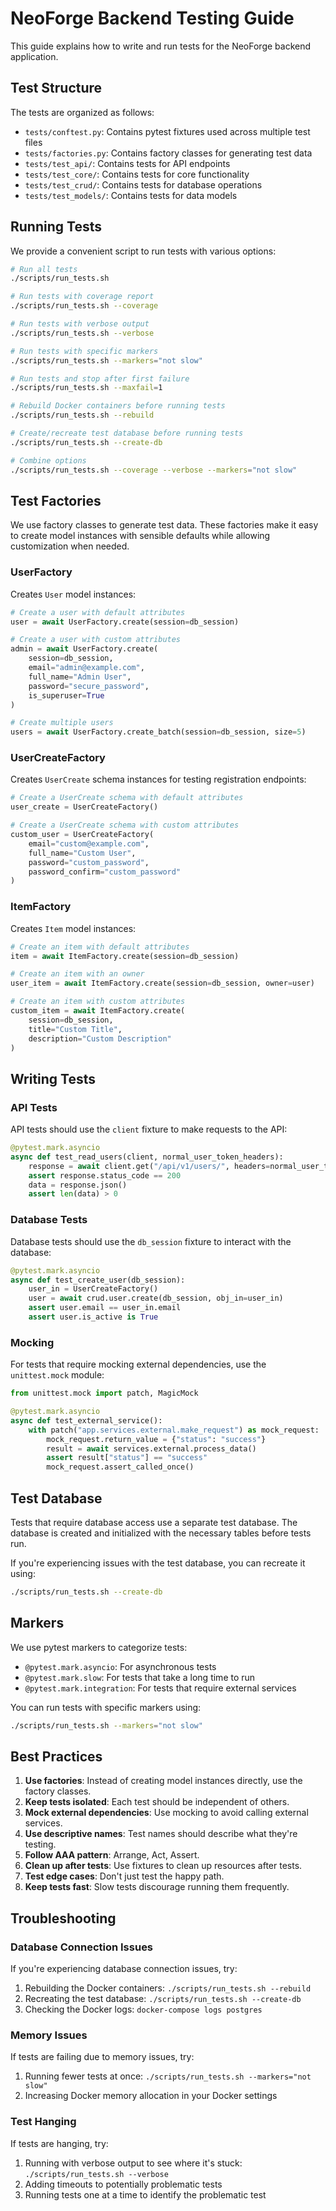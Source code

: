 # NeoForge Backend Testing Guide

This guide explains how to write and run tests for the NeoForge backend application.

## Test Structure

The tests are organized as follows:

- `tests/conftest.py`: Contains pytest fixtures used across multiple test files
- `tests/factories.py`: Contains factory classes for generating test data
- `tests/test_api/`: Contains tests for API endpoints
- `tests/test_core/`: Contains tests for core functionality
- `tests/test_crud/`: Contains tests for database operations
- `tests/test_models/`: Contains tests for data models

## Running Tests

We provide a convenient script to run tests with various options:

```bash
# Run all tests
./scripts/run_tests.sh

# Run tests with coverage report
./scripts/run_tests.sh --coverage

# Run tests with verbose output
./scripts/run_tests.sh --verbose

# Run tests with specific markers
./scripts/run_tests.sh --markers="not slow"

# Run tests and stop after first failure
./scripts/run_tests.sh --maxfail=1

# Rebuild Docker containers before running tests
./scripts/run_tests.sh --rebuild

# Create/recreate test database before running tests
./scripts/run_tests.sh --create-db

# Combine options
./scripts/run_tests.sh --coverage --verbose --markers="not slow"
```

## Test Factories

We use factory classes to generate test data. These factories make it easy to create model instances with sensible defaults while allowing customization when needed.

### UserFactory

Creates `User` model instances:

```python
# Create a user with default attributes
user = await UserFactory.create(session=db_session)

# Create a user with custom attributes
admin = await UserFactory.create(
    session=db_session,
    email="admin@example.com",
    full_name="Admin User",
    password="secure_password",
    is_superuser=True
)

# Create multiple users
users = await UserFactory.create_batch(session=db_session, size=5)
```

### UserCreateFactory

Creates `UserCreate` schema instances for testing registration endpoints:

```python
# Create a UserCreate schema with default attributes
user_create = UserCreateFactory()

# Create a UserCreate schema with custom attributes
custom_user = UserCreateFactory(
    email="custom@example.com",
    full_name="Custom User",
    password="custom_password",
    password_confirm="custom_password"
)
```

### ItemFactory

Creates `Item` model instances:

```python
# Create an item with default attributes
item = await ItemFactory.create(session=db_session)

# Create an item with an owner
user_item = await ItemFactory.create(session=db_session, owner=user)

# Create an item with custom attributes
custom_item = await ItemFactory.create(
    session=db_session,
    title="Custom Title",
    description="Custom Description"
)
```

## Writing Tests

### API Tests

API tests should use the `client` fixture to make requests to the API:

```python
@pytest.mark.asyncio
async def test_read_users(client, normal_user_token_headers):
    response = await client.get("/api/v1/users/", headers=normal_user_token_headers)
    assert response.status_code == 200
    data = response.json()
    assert len(data) > 0
```

### Database Tests

Database tests should use the `db_session` fixture to interact with the database:

```python
@pytest.mark.asyncio
async def test_create_user(db_session):
    user_in = UserCreateFactory()
    user = await crud.user.create(db_session, obj_in=user_in)
    assert user.email == user_in.email
    assert user.is_active is True
```

### Mocking

For tests that require mocking external dependencies, use the `unittest.mock` module:

```python
from unittest.mock import patch, MagicMock

@pytest.mark.asyncio
async def test_external_service():
    with patch("app.services.external.make_request") as mock_request:
        mock_request.return_value = {"status": "success"}
        result = await services.external.process_data()
        assert result["status"] == "success"
        mock_request.assert_called_once()
```

## Test Database

Tests that require database access use a separate test database. The database is created and initialized with the necessary tables before tests run.

If you're experiencing issues with the test database, you can recreate it using:

```bash
./scripts/run_tests.sh --create-db
```

## Markers

We use pytest markers to categorize tests:

- `@pytest.mark.asyncio`: For asynchronous tests
- `@pytest.mark.slow`: For tests that take a long time to run
- `@pytest.mark.integration`: For tests that require external services

You can run tests with specific markers using:

```bash
./scripts/run_tests.sh --markers="not slow"
```

## Best Practices

1. **Use factories**: Instead of creating model instances directly, use the factory classes.
2. **Keep tests isolated**: Each test should be independent of others.
3. **Mock external dependencies**: Use mocking to avoid calling external services.
4. **Use descriptive names**: Test names should describe what they're testing.
5. **Follow AAA pattern**: Arrange, Act, Assert.
6. **Clean up after tests**: Use fixtures to clean up resources after tests.
7. **Test edge cases**: Don't just test the happy path.
8. **Keep tests fast**: Slow tests discourage running them frequently.

## Troubleshooting

### Database Connection Issues

If you're experiencing database connection issues, try:

1. Rebuilding the Docker containers: `./scripts/run_tests.sh --rebuild`
2. Recreating the test database: `./scripts/run_tests.sh --create-db`
3. Checking the Docker logs: `docker-compose logs postgres`

### Memory Issues

If tests are failing due to memory issues, try:

1. Running fewer tests at once: `./scripts/run_tests.sh --markers="not slow"`
2. Increasing Docker memory allocation in your Docker settings

### Test Hanging

If tests are hanging, try:

1. Running with verbose output to see where it's stuck: `./scripts/run_tests.sh --verbose`
2. Adding timeouts to potentially problematic tests
3. Running tests one at a time to identify the problematic test 